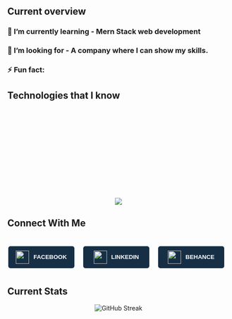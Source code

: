 ## Current overview
###  🌱 I’m currently learning - Mern Stack web development
### 👯 I’m looking for - A company where I can show my skills.
### ⚡ Fun fact: 

 ## Technologies that I know
 <p align="center" style="margin: 220px 0px 20px 0px;">
  <a href="https://skillicons.dev">
    <img src="https://skillicons.dev/icons?i=html,css,tailwind,js,react,c,java,python&perline=4" />
  </a>
</p>


## Connect With Me

  <p style="display:flex; gap:20px; justify-content:center; margin: 40px 10px 40px 0px;"><button onclick="window.location.href='https://www.facebook.com/profile.php?id=100025797519925'" style="display: flex; align-items: center; justify-content: center; gap: 10px; background-color: #172F45; border: 0; padding: 15px 8px 15px 8px; border-radius: 5px; height: 40px; width: 150px; height: 50px;"><div><img style="height: 30px; width:30px;;" src="https://upload.wikimedia.org/wikipedia/commons/6/6c/Facebook_Logo_2023.png" alt=""></div><div style="color: white; font-weight: 700;">FACEBOOK</div></button>
    <button onclick="window.location.href='https://www.linkedin.com/in/md-rezwanul-haque-3bb207264/'" style="display: flex; align-items: center; justify-content: center; gap: 10px; background-color: #172F45; border: 0; padding: 15px 8px 
    15px 8px; border-radius: 5px; height: 40px; width: 150px; height: 50px;">
        <div><img style="height: 30px; width:30px;;" src="https://cdn1.iconfinder.com/data/icons/logotypes/32/circle-linkedin-512.png" alt=""></div>
        <div style="color: white; font-weight: 700;">LINKEDIN</div>
    </button>
    <button onclick="window.location.href='https://www.behance.net/rezwanulhaque5'" style="display: flex; align-items: center; justify-content: center; gap: 10px; background-color: #172F45; border: 0; padding: 15px 8px 
    15px 8px; border-radius: 5px; height: 40px; width: 150px; height: 50px;">
        <div><img style="height: 30px; width:30px;;" src="https://cdn.worldvectorlogo.com/logos/behance-1.svg" alt=""></div>
        <div style="color: white; font-weight: 700;">BEHANCE</div>
    </button>
   </p>


## Current Stats
<p align="center" dir="auto">
  <img src="https://github-readme-streak-stats.herokuapp.com?user=rezwan2230&theme=prussian" alt="GitHub Streak" />
</p>




